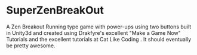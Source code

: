 # SuperZenBreakOut
A Zen Breakout Running type game with power-ups using two buttons built in Unity3d and created using Drakfyre's excellent "Make a Game Now" Tutorials and the excellent tutorials at Cat Like Coding . It should eventually be pretty awesome. 

